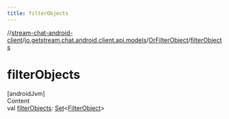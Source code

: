 ```yaml
---
title: filterObjects
---
```

//[stream-chat-android-client](../../../index.md)/[io.getstream.chat.android.client.api.models](../index.md)/[OrFilterObject](index.md)/[filterObjects](filterObjects.md)



# filterObjects  
[androidJvm]  
Content  
val [filterObjects](filterObjects.md): [Set](https://kotlinlang.org/api/latest/jvm/stdlib/kotlin.collections/-set/index.html)&lt;[FilterObject](../FilterObject/index.md)&gt;  



